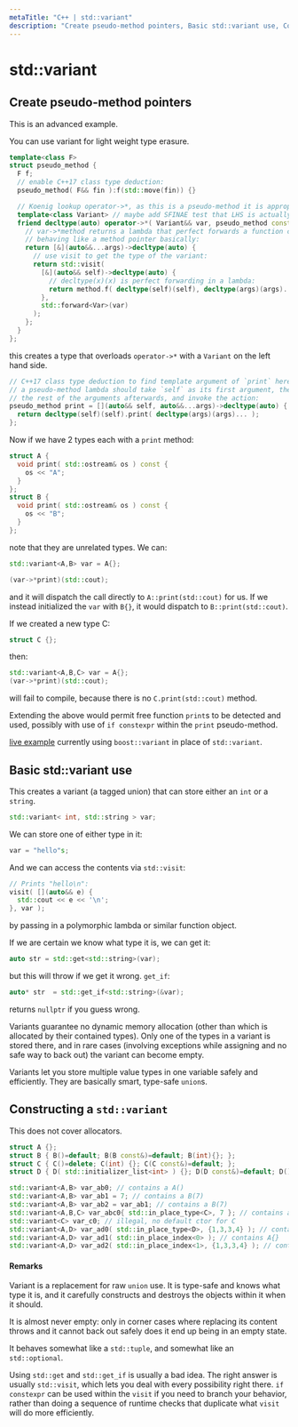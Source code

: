 ```yaml
---
metaTitle: "C++ | std::variant"
description: "Create pseudo-method pointers, Basic std::variant use, Constructing a `std::variant`"
---
```


# std::variant



## Create pseudo-method pointers


This is an advanced example.

You can use variant for light weight type erasure.

```cpp
template<class F>
struct pseudo_method {
  F f;
  // enable C++17 class type deduction:
  pseudo_method( F&& fin ):f(std::move(fin)) {}

  // Koenig lookup operator->*, as this is a pseudo-method it is appropriate:
  template<class Variant> // maybe add SFINAE test that LHS is actually a variant.
  friend decltype(auto) operator->*( Variant&& var, pseudo_method const& method ) {
    // var->*method returns a lambda that perfect forwards a function call,
    // behaving like a method pointer basically:
    return [&](auto&&...args)->decltype(auto) {
      // use visit to get the type of the variant:
      return std::visit(
        [&](auto&& self)->decltype(auto) {
          // decltype(x)(x) is perfect forwarding in a lambda:
          return method.f( decltype(self)(self), decltype(args)(args)... );
        },
        std::forward<Var>(var)
      );
    };
  }
};

```

this creates a type that overloads `operator->*` with a `Variant` on the left hand side.

```cpp
// C++17 class type deduction to find template argument of `print` here.
// a pseudo-method lambda should take `self` as its first argument, then
// the rest of the arguments afterwards, and invoke the action:
pseudo_method print = [](auto&& self, auto&&...args)->decltype(auto) {
  return decltype(self)(self).print( decltype(args)(args)... );
};

```

Now if we have 2 types each with a `print` method:

```cpp
struct A {
  void print( std::ostream& os ) const {
    os << "A";
  }
};
struct B {
  void print( std::ostream& os ) const {
    os << "B";
  }
};

```

note that they are unrelated types.  We can:

```cpp
std::variant<A,B> var = A{};

(var->*print)(std::cout);

```

and it will dispatch the call directly to `A::print(std::cout)` for us.  If we instead initialized the `var` with `B{}`, it would dispatch to `B::print(std::cout)`.

If we created a new type C:

```cpp
struct C {};

```

then:

```cpp
std::variant<A,B,C> var = A{};
(var->*print)(std::cout);

```

will fail to compile, because there is no `C.print(std::cout)` method.

Extending the above would permit free function `print`s to be detected and used, possibly with use of `if constexpr` within the `print` pseudo-method.

[live example](http://coliru.stacked-crooked.com/a/57f29d8406ad7b51) currently using `boost::variant` in place of `std::variant`.



## Basic std::variant use


This creates a variant (a tagged union) that can store either an `int` or a `string`.

```cpp
std::variant< int, std::string > var;

```

We can store one of either type in it:

```cpp
var = "hello"s;

```

And we can access the contents via `std::visit`:

```cpp
// Prints "hello\n":
visit( [](auto&& e) {
  std::cout << e << '\n';
}, var );

```

by passing in a polymorphic lambda or similar function object.

If we are certain we know what type it is, we can get it:

```cpp
auto str = std::get<std::string>(var);

```

but this will throw if we get it wrong.  `get_if`:

```cpp
auto* str  = std::get_if<std::string>(&var);

```

returns `nullptr` if you guess wrong.

Variants guarantee no dynamic memory allocation (other than which is allocated by their contained types).  Only one of the types in a variant is stored there, and in rare cases (involving exceptions while assigning and no safe way to back out) the variant can become empty.

Variants let you store multiple value types in one variable safely and efficiently.  They are basically smart, type-safe `union`s.



## Constructing a `std::variant`


This does not cover allocators.

```cpp
struct A {};
struct B { B()=default; B(B const&)=default; B(int){}; };
struct C { C()=delete; C(int) {}; C(C const&)=default; };
struct D { D( std::initializer_list<int> ) {}; D(D const&)=default; D()=default; };

std::variant<A,B> var_ab0; // contains a A()
std::variant<A,B> var_ab1 = 7; // contains a B(7)
std::variant<A,B> var_ab2 = var_ab1; // contains a B(7)
std::variant<A,B,C> var_abc0{ std::in_place_type<C>, 7 }; // contains a C(7)
std::variant<C> var_c0; // illegal, no default ctor for C
std::variant<A,D> var_ad0( std::in_place_type<D>, {1,3,3,4} ); // contains D{1,3,3,4}
std::variant<A,D> var_ad1( std::in_place_index<0> ); // contains A{}
std::variant<A,D> var_ad2( std::in_place_index<1>, {1,3,3,4} ); // contains D{1,3,3,4}

```



#### Remarks


Variant is a replacement for raw `union` use.  It is type-safe and knows what type it is, and it carefully constructs and destroys the objects within it when it should.

It is almost never empty: only in corner cases where replacing its content throws and it cannot back out safely does it end up being in an empty state.

It behaves somewhat like a `std::tuple`, and somewhat like an `std::optional`.

Using `std::get` and `std::get_if` is usually a bad idea.  The right answer is usually `std::visit`, which lets you deal with every possibility right there.  `if constexpr` can be used within the `visit` if you need to branch your behavior, rather than doing a sequence of runtime checks that duplicate what `visit` will do more efficiently.

